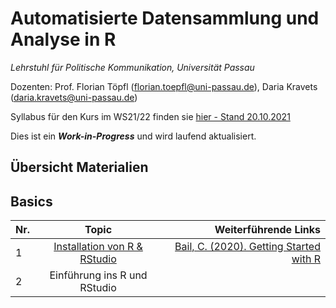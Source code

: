 # Automatisierte Datensammlung und Analyse in R

*Lehrstuhl für Politische Kommunikation, Universität Passau* 

Dozenten: Prof. Florian Töpfl (<florian.toepfl@uni-passau.de>), Daria Kravets (<daria.kravets@uni-passau.de>)

Syllabus für den Kurs im WS21/22 finden sie [hier - Stand 20.10.2021](https://github.com/polcomm-passau/computational-methods-kurs/files/7381107/2021_10_20_Seminarplan_Datensammlung%2BUebung_neu.pdf)

  
Dies ist ein ***Work-in-Progress*** und wird laufend aktualisiert.

Übersicht Materialien
---------------

## Basics  

| Nr.  | Topic       | Weiterführende Links |
| -----|:-----------:| --------------------:|
| 1    | [Installation von R & RStudio](https://github.com/polcomm-passau/computational-methods-kurs/tree/main/woche1/%C3%BCbung)| [Bail, C. (2020). Getting Started with R](https://www.youtube.com/watch?v=oFv25YAWSNc)|
| 2    | Einführung ins R und RStudio |      |




